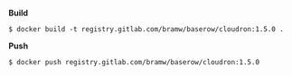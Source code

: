 **Build**

```
$ docker build -t registry.gitlab.com/bramw/baserow/cloudron:1.5.0 .
```

**Push**

```
$ docker push registry.gitlab.com/bramw/baserow/cloudron:1.5.0
```
